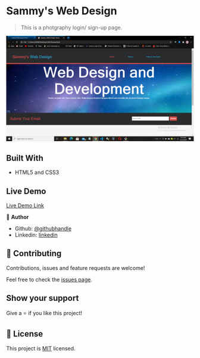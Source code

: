 # Sammy's Web Design

> This is a photgraphy login/ sign-up page.

![screenshot](./screenshot.png)

## Built With

- HTML5 and CSS3

## Live Demo

[Live Demo Link](http://127.0.0.1:5500/S.W.D/home.html)



👤 **Author**

- Github: [@githubhandle](https://github.com/SamuelOdimegwu)
- Linkedin: [linkedin](https://www.linkedin.com/in/samuel-odimegwu-0364291a8/)


## 🤝 Contributing

Contributions, issues and feature requests are welcome!

Feel free to check the [issues page](issues/).

## Show your support

Give a ⭐️ if you like this project!

## 📝 License

This project is [MIT](lic.url) licensed.
